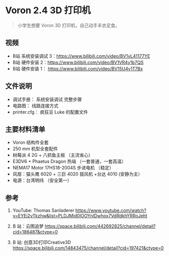 # Voron 2.4 3D 打印机
> 小学生想要 Voron 3D 打印机，自己动手丰衣足食。



## 视频

* B站 系统安装调试 3：https://www.bilibili.com/video/BV1vL41177YE
* B站 硬件安装 2：https://www.bilibili.com/video/BV1VR4y1b7QS
* B站 硬件安装 1： https://www.bilibili.com/video/BV15U4y1T7Bx


## 文件说明
* 调试手册： 系统安装调试 完整步骤
* 电路图： 线路连接方式
* printer.cfg： 疯狂豆 Luke 的配置文件



## 主要材料清单
* Voron 结构件全套 
* 250 mm 机型全套配件
* 树莓派 4 2G + 八抓鱼主板	（主流省心）
* E3DV6 + Phaetus Dragon 热端	（一套普通，一套高温）
* NEMA17 Motor 17HS18-2004S	步进电机 （稳定）
* 风扇：猫头鹰 6020 + 三巨 4020 鼓风机 +台达 4010  (安静为主）
* 电源：台湾明纬 （安全第一）




## 参考

1. YouTube:  Thomas Sanladerer
https://www.youtube.com/watch?v=EYEi2vTkzhw&list=PLDJMid0lOOYnIDwhpx7VdRdkhYRRoJeht


2. B 站：云图追梦
https://space.bilibili.com/442692825/channel/detail?cid=186487&ctype=0

3. B 站: 创意3D打印Creative3D
https://space.bilibili.com/14843475/channel/detail?cid=197421&ctype=0




